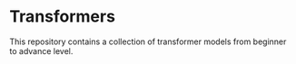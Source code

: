 # Transformers
This repository contains a collection of transformer models from beginner to advance level.
